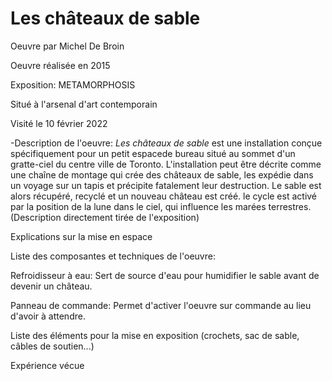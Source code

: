 # Les châteaux de sable

Oeuvre par Michel De Broin

Oeuvre réalisée en 2015

Exposition: METAMORPHOSIS

Situé à l'arsenal d'art contemporain

Visité le 10 février 2022

-Description de l'oeuvre:
*Les châteaux de sable* est une installation conçue spécifiquement pour un petit espacede bureau situé au sommet d'un gratte-ciel du centre ville de Toronto. L'installation peut être décrite comme une chaîne de montage qui crée des châteaux de sable, les expédie dans un voyage sur un tapis et précipite fatalement leur destruction. Le sable est alors récupéré, recyclé et un nouveau château est créé. le cycle est activé par la position de la lune dans le ciel, qui influence les marées terrestres. (Description directement tirée de l'exposition)

Explications sur la mise en espace

Liste des composantes et techniques de l'oeuvre:

Refroidisseur à eau: Sert de source d'eau pour humidifier le sable avant de devenir un château.

Panneau de commande: Permet d'activer l'oeuvre sur commande au lieu d'avoir à attendre.



Liste des éléments pour la mise en exposition (crochets, sac de sable, câbles de soutien...)

Expérience vécue

